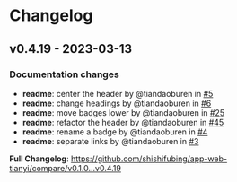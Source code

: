 # Changelog

## v0.4.19 - 2023-03-13

### Documentation changes

- **readme**: center the header by @tiandaoburen in [#5](https://github.com/shishifubing/app-web-tianyi/pull/5)
- **readme**: change headings by @tiandaoburen in [#6](https://github.com/shishifubing/app-web-tianyi/pull/6)
- **readme**: move badges lower by @tiandaoburen in [#25](https://github.com/shishifubing/app-web-tianyi/pull/25)
- **readme**: refactor the header by @tiandaoburen in [#45](https://github.com/shishifubing/app-web-tianyi/pull/45)
- **readme**: rename a badge by @tiandaoburen in [#4](https://github.com/shishifubing/app-web-tianyi/pull/4)
- **readme**: separate links by @tiandaoburen in [#3](https://github.com/shishifubing/app-web-tianyi/pull/3)

**Full Changelog**: https://github.com/shishifubing/app-web-tianyi/compare/v0.1.0...v0.4.19
